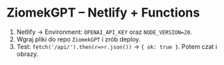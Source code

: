 # ZiomekGPT – Netlify + Functions
1) Netlify → Environment: `OPENAI_API_KEY` oraz `NODE_VERSION=20`.
2) Wgraj pliki do repo `ZiomekGPT` i zrób deploy.
3) Test: `fetch('/api/').then(r=>r.json())` → `{ ok: true }`. Potem czat i obrazy.
